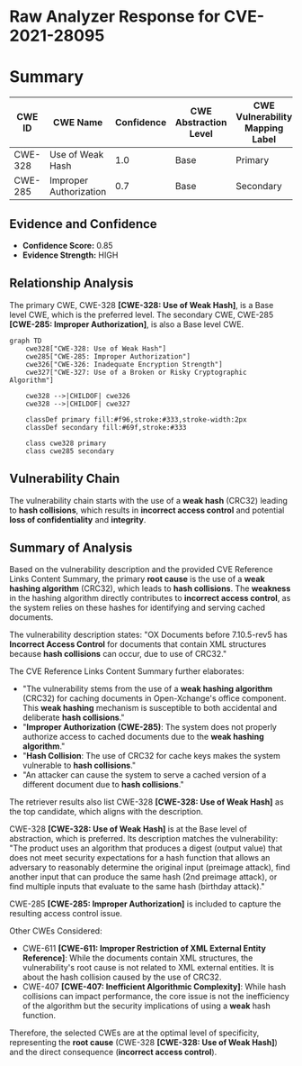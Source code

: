 # Raw Analyzer Response for CVE-2021-28095

# Summary
| CWE ID | CWE Name | Confidence | CWE Abstraction Level | CWE Vulnerability Mapping Label | CWE-Vulnerability Mapping Notes |
|---|---|---|---|---|---|
| CWE-328 | Use of Weak Hash | 1.0 | Base | Primary | Allowed |
| CWE-285 | Improper Authorization | 0.7 | Base | Secondary | Allowed |

## Evidence and Confidence

*   **Confidence Score:** 0.85
*   **Evidence Strength:** HIGH

## Relationship Analysis
The primary CWE, CWE-328 **[CWE-328: Use of Weak Hash]**, is a Base level CWE, which is the preferred level. The secondary CWE, CWE-285 **[CWE-285: Improper Authorization]**, is also a Base level CWE.

```mermaid
graph TD
    cwe328["CWE-328: Use of Weak Hash"]
    cwe285["CWE-285: Improper Authorization"]
    cwe326["CWE-326: Inadequate Encryption Strength"]
    cwe327["CWE-327: Use of a Broken or Risky Cryptographic Algorithm"]
    
    cwe328 -->|CHILDOF| cwe326
    cwe328 -->|CHILDOF| cwe327

    classDef primary fill:#f96,stroke:#333,stroke-width:2px
    classDef secondary fill:#69f,stroke:#333
    
    class cwe328 primary
    class cwe285 secondary
```

## Vulnerability Chain
The vulnerability chain starts with the use of a **weak hash** (CRC32) leading to **hash collisions**, which results in **incorrect access control** and potential **loss of confidentiality** and **integrity**.

## Summary of Analysis
Based on the vulnerability description and the provided CVE Reference Links Content Summary, the primary **root cause** is the use of a **weak hashing algorithm** (CRC32), which leads to **hash collisions**. The **weakness** in the hashing algorithm directly contributes to **incorrect access control**, as the system relies on these hashes for identifying and serving cached documents.

The vulnerability description states: "OX Documents before 7.10.5-rev5 has **Incorrect Access Control** for documents that contain XML structures because **hash collisions** can occur, due to use of CRC32."

The CVE Reference Links Content Summary further elaborates:
*   "The vulnerability stems from the use of a **weak hashing algorithm** (CRC32) for caching documents in Open-Xchange's office component. This **weak hashing** mechanism is susceptible to both accidental and deliberate **hash collisions**."
*   "**Improper Authorization (CWE-285)**: The system does not properly authorize access to cached documents due to the **weak hashing algorithm**."
*   "**Hash Collision**: The use of CRC32 for cache keys makes the system vulnerable to **hash collisions**."
*   "An attacker can cause the system to serve a cached version of a different document due to **hash collisions**."

The retriever results also list CWE-328 **[CWE-328: Use of Weak Hash]** as the top candidate, which aligns with the description.

CWE-328 **[CWE-328: Use of Weak Hash]** is at the Base level of abstraction, which is preferred. Its description matches the vulnerability: "The product uses an algorithm that produces a digest (output value) that does not meet security expectations for a hash function that allows an adversary to reasonably determine the original input (preimage attack), find another input that can produce the same hash (2nd preimage attack), or find multiple inputs that evaluate to the same hash (birthday attack)."

CWE-285 **[CWE-285: Improper Authorization]** is included to capture the resulting access control issue.

Other CWEs Considered:

*   CWE-611 **[CWE-611: Improper Restriction of XML External Entity Reference]**: While the documents contain XML structures, the vulnerability's root cause is not related to XML external entities. It is about the hash collision caused by the use of CRC32.
*   CWE-407 **[CWE-407: Inefficient Algorithmic Complexity]**: While hash collisions can impact performance, the core issue is not the inefficiency of the algorithm but the security implications of using a **weak** hash function.

Therefore, the selected CWEs are at the optimal level of specificity, representing the **root cause** (CWE-328 **[CWE-328: Use of Weak Hash]**) and the direct consequence (**incorrect access control**).